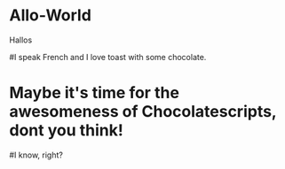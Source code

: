 # Allo-World
Hallos

#I speak French and I love toast with some chocolate. 
# Maybe it's time for the awesomeness of Chocolatescripts, dont you think!

#I know, right?
